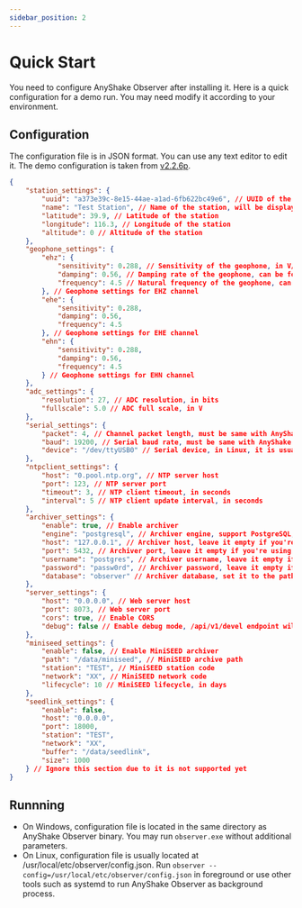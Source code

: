 ```yaml
---
sidebar_position: 2
---
```


# Quick Start

You need to configure AnyShake Observer after installing it. Here is a quick configuration for a demo run. You may need modify it according to your environment.

## Configuration

The configuration file is in JSON format. You can use any text editor to edit it. The demo configuration is taken from [v2.2.6p](https://github.com/anyshake/observer/releases/tag/Release_v2.2.6p-0b9335e6).

```json
{
    "station_settings": {
        "uuid": "a373e39c-8e15-44ae-a1ad-6fb622bc49e6", // UUID of the station, you can generate it with `uuidgen` command, or pick one from uuidgenerator.net
        "name": "Test Station", // Name of the station, will be displayed on the web page
        "latitude": 39.9, // Latitude of the station
        "longitude": 116.3, // Longitude of the station
        "altitude": 0 // Altitude of the station
    },
    "geophone_settings": {
        "ehz": {
            "sensitivity": 0.288, // Sensitivity of the geophone, in V/cm/s, can be found in the datasheet of the geophone
            "damping": 0.56, // Damping rate of the geophone, can be found in the datasheet of the geophone
            "frequency": 4.5 // Natural frequency of the geophone, can be found in the datasheet of the geophone
        }, // Geophone settings for EHZ channel
        "ehe": {
            "sensitivity": 0.288,
            "damping": 0.56,
            "frequency": 4.5
        }, // Geophone settings for EHE channel
        "ehn": {
            "sensitivity": 0.288,
            "damping": 0.56,
            "frequency": 4.5
        } // Geophone settings for EHN channel
    },
    "adc_settings": {
        "resolution": 27, // ADC resolution, in bits
        "fullscale": 5.0 // ADC full scale, in V
    },
    "serial_settings": {
        "packet": 4, // Channel packet length, must be same with AnyShake Explorer
        "baud": 19200, // Serial baud rate, must be same with AnyShake Explorer
        "device": "/dev/ttyUSB0" // Serial device, in Linux, it is usually starts with /dev/tty, in Windows, it is usually starts with COM
    },
    "ntpclient_settings": {
        "host": "0.pool.ntp.org", // NTP server host
        "port": 123, // NTP server port
        "timeout": 3, // NTP client timeout, in seconds
        "interval": 5 // NTP client update interval, in seconds
    },
    "archiver_settings": {
        "enable": true, // Enable archiver
        "engine": "postgresql", // Archiver engine, support PostgreSQL, MySQL, SQLite, MSSQL
        "host": "127.0.0.1", // Archiver host, leave it empty if you're using SQLite
        "port": 5432, // Archiver port, leave it empty if you're using SQLite
        "username": "postgres", // Archiver username, leave it empty if you're using SQLite
        "password": "passw0rd", // Archiver password, leave it empty if you're using SQLite
        "database": "observer" // Archiver database, set it to the path of SQLite database file if you're using SQLite
    },
    "server_settings": {
        "host": "0.0.0.0", // Web server host
        "port": 8073, // Web server port
        "cors": true, // Enable CORS
        "debug": false // Enable debug mode, /api/v1/devel endpoint will be available
    },
    "miniseed_settings": {
        "enable": false, // Enable MiniSEED archiver
        "path": "/data/miniseed", // MiniSEED archive path
        "station": "TEST", // MiniSEED station code
        "network": "XX", // MiniSEED network code
        "lifecycle": 10 // MiniSEED lifecycle, in days
    },
    "seedlink_settings": {
        "enable": false,
        "host": "0.0.0.0",
        "port": 18000,
        "station": "TEST",
        "network": "XX",
        "buffer": "/data/seedlink",
        "size": 1000
    } // Ignore this section due to it is not supported yet
}
```

## Runnning

 - On Windows, configuration file is located in the same directory as AnyShake Observer binary. You may run `observer.exe` without additional parameters.
 - On Linux, configuration file is usually located at /usr/local/etc/observer/config.json. Run `observer --config=/usr/local/etc/observer/config.json` in foreground or use other tools such as systemd to run AnyShake Observer as background process.
